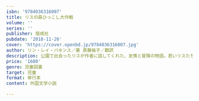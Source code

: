 ```yaml
---
isbn: '9784036316007'
title: リスの森ひっこし大作戦
volume: ''
series: ''
publisher: 偕成社
pubdate: '2018-11-26'
cover: 'https://cover.openbd.jp/9784036316007.jpg'
author: リン・レイ・パキンス／著 斎藤倫子／翻訳
description: 公園で出会ったリスが作者に話してくれた、友情と冒険の物語。若いリスたちは森の異変を知り、仲間を避難させようと知恵をしぼる。
price: '1600'
genre: 児童図書
target: 児童
format: 単行本
content: 外国文学小説

---
```

